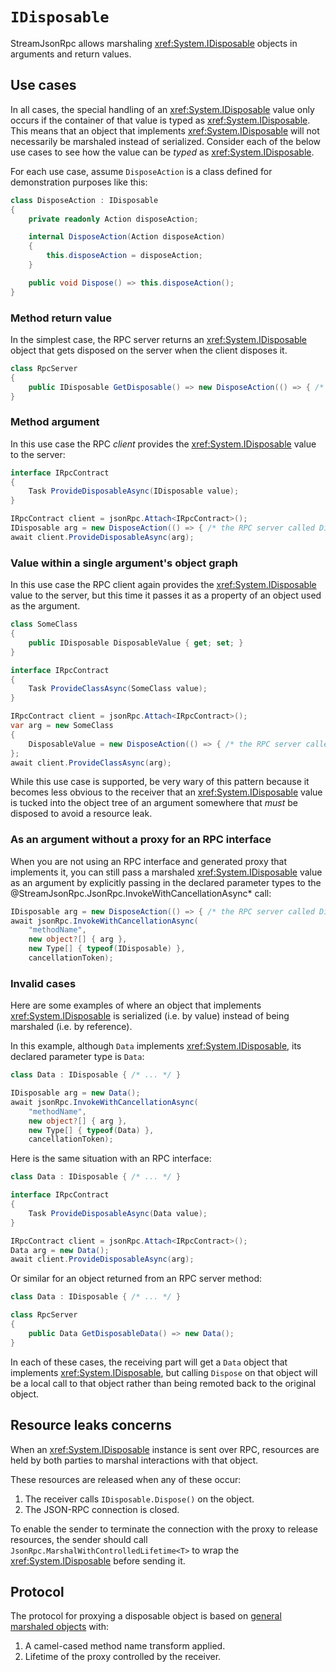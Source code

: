 # `IDisposable`

StreamJsonRpc allows marshaling <xref:System.IDisposable> objects in arguments and return values.

## Use cases

In all cases, the special handling of an <xref:System.IDisposable> value only occurs if the container of that value is typed as <xref:System.IDisposable>.
This means that an object that implements <xref:System.IDisposable> will not necessarily be marshaled instead of serialized.
Consider each of the below use cases to see how the value can be *typed* as <xref:System.IDisposable>.

For each use case, assume `DisposeAction` is a class defined for demonstration purposes like this:

```cs
class DisposeAction : IDisposable
{
    private readonly Action disposeAction;

    internal DisposeAction(Action disposeAction)
    {
        this.disposeAction = disposeAction;
    }

    public void Dispose() => this.disposeAction();
}
```

### Method return value

In the simplest case, the RPC server returns an <xref:System.IDisposable> object that gets disposed on the server
when the client disposes it.

```cs
class RpcServer
{
    public IDisposable GetDisposable() => new DisposeAction(() => { /* The client disposed us */ });
}
```

### Method argument

In this use case the RPC *client* provides the <xref:System.IDisposable> value to the server:

```cs
interface IRpcContract
{
    Task ProvideDisposableAsync(IDisposable value);
}

IRpcContract client = jsonRpc.Attach<IRpcContract>();
IDisposable arg = new DisposeAction(() => { /* the RPC server called Dispose() on the argument */});
await client.ProvideDisposableAsync(arg);
```

### Value within a single argument's object graph

In this use case the RPC client again provides the <xref:System.IDisposable> value to the server,
but this time it passes it as a property of an object used as the argument.

```cs
class SomeClass
{
    public IDisposable DisposableValue { get; set; }
}

interface IRpcContract
{
    Task ProvideClassAsync(SomeClass value);
}

IRpcContract client = jsonRpc.Attach<IRpcContract>();
var arg = new SomeClass
{
    DisposableValue = new DisposeAction(() => { /* the RPC server called Dispose() on the argument */}),
};
await client.ProvideClassAsync(arg);
```

While this use case is supported, be very wary of this pattern because it becomes less obvious to the receiver that an <xref:System.IDisposable> value is tucked into the object tree of an argument somewhere that *must* be disposed to avoid a resource leak.

### As an argument without a proxy for an RPC interface

When you are not using an RPC interface and generated proxy that implements it, you can still pass a marshaled <xref:System.IDisposable> value as an argument by explicitly passing in the declared parameter types to the @StreamJsonRpc.JsonRpc.InvokeWithCancellationAsync* call:

```cs
IDisposable arg = new DisposeAction(() => { /* the RPC server called Dispose() on the argument */});
await jsonRpc.InvokeWithCancellationAsync(
    "methodName",
    new object?[] { arg },
    new Type[] { typeof(IDisposable) },
    cancellationToken);
```

### Invalid cases

Here are some examples of where an object that implements <xref:System.IDisposable> is serialized (i.e. by value) instead of being marshaled (i.e. by reference).

In this example, although `Data` implements <xref:System.IDisposable>, its declared parameter type is `Data`:

```cs
class Data : IDisposable { /* ... */ }

IDisposable arg = new Data();
await jsonRpc.InvokeWithCancellationAsync(
    "methodName",
    new object?[] { arg },
    new Type[] { typeof(Data) },
    cancellationToken);
```

Here is the same situation with an RPC interface:

```cs
class Data : IDisposable { /* ... */ }

interface IRpcContract
{
    Task ProvideDisposableAsync(Data value);
}

IRpcContract client = jsonRpc.Attach<IRpcContract>();
Data arg = new Data();
await client.ProvideDisposableAsync(arg);
```

Or similar for an object returned from an RPC server method:

```cs
class Data : IDisposable { /* ... */ }

class RpcServer
{
    public Data GetDisposableData() => new Data();
}
```

In each of these cases, the receiving part will get a `Data` object that implements <xref:System.IDisposable>, but calling `Dispose` on that object will be a local call to that object rather than being remoted back to the original object.

## Resource leaks concerns

When an <xref:System.IDisposable> instance is sent over RPC, resources are held by both parties to marshal interactions
with that object.

These resources are released when any of these occur:

1. The receiver calls `IDisposable.Dispose()` on the object.
1. The JSON-RPC connection is closed.

To enable the sender to terminate the connection with the proxy to release resources, the sender should call `JsonRpc.MarshalWithControlledLifetime<T>` to wrap the <xref:System.IDisposable> before sending it.

## Protocol

The protocol for proxying a disposable object is based on [general marshaled objects](general_marshaled_objects.md) with:

1. A camel-cased method name transform applied.
1. Lifetime of the proxy controlled by the receiver.
